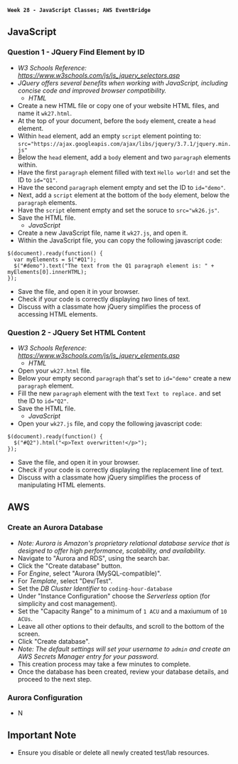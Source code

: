 **`Week 28 - JavaScript Classes; AWS EventBridge`**

## JavaScript

### Question 1 - JQuery Find Element by ID
- *W3 Schools Reference: https://www.w3schools.com/js/js_jquery_selectors.asp*
- *JQuery offers several benefits when working with JavaScript, including concise code and improved browser compatibility.*
  - *HTML*
- Create a new HTML file or copy one of your website HTML files, and name it `wk27.html`.
- At the top of your document, before the `body` element, create a `head` element.
- Within `head` element, add an empty `script` element pointing to: `src="https://ajax.googleapis.com/ajax/libs/jquery/3.7.1/jquery.min.js"`
- Below the `head` element, add a `body` element and two `paragraph` elements within.
- Have the first `paragraph` element filled with text `Hello world!` and set the ID to `id="Q1"`.
- Have the second `paragraph` element empty and set the ID to `id="demo"`.
- Next, add a `script` element at the bottom of the `body` element, below the `paragraph` elements.
- Have the `script` element empty and set the soruce to `src="wk26.js"`.
- Save the HTML file.
  - *JavaScript*
- Create a new JavaScript file, name it `wk27.js`, and open it.
- Within the JavaScript file, you can copy the following javascript code:
```
$(document).ready(function() {
  var myElements = $("#Q1");
  $("#demo").text("The text from the Q1 paragraph element is: " + myElements[0].innerHTML);
});
```
- Save the file, and open it in your browser.
- Check if your code is correctly displaying *two* lines of text.
- Discuss with a classmate how jQuery simplifies the process of accessing HTML elements.

### Question 2 - JQuery Set HTML Content
- *W3 Schools Reference: https://www.w3schools.com/js/js_jquery_elements.asp*
  - *HTML*
- Open your `wk27.html` file.
- Below your empty second `paragraph` that's set to `id="demo"` create a new `paragraph` element.
- Fill the new `paragraph` element with the text `Text to replace.` and set the ID to `id="Q2"`.
- Save the HTML file.
  - *JavaScript*
- Open your `wk27.js` file, and copy the following javascript code:
```
$(document).ready(function() {
  $("#Q2").html("<p>Text overwritten!</p>");
});
```
- Save the file, and open it in your browser.
- Check if your code is correctly displaying the replacement line of text.
- Discuss with a classmate how jQuery simplifies the process of manipulating HTML elements.

## AWS

### Create an Aurora Database
- *Note: Aurora is Amazon's proprietary relational database service that is designed to offer high performance, scalability, and availability.*
- Navigate to "Aurora and RDS", using the search bar.
- Click the "Create database" button.
- For *Engine*, select "Aurora (MySQL-compatible)".
- For *Template*, select "Dev/Test".
- Set the *DB Cluster Identifier* to `coding-hour-database`
- Under "Instance Configuration" choose the *Serverless* option (for simplicity and cost management).
- Set the "Capacity Range" to a minimum of `1 ACU` and a maxiumum of `10 ACUs`.
- Leave all other options to their defaults, and scroll to the bottom of the screen.
- Click "Create database".
- *Note: The default settings will set your username to `admin` and create an AWS Secrets Manager entry for your password.*
- This creation process may take a few minutes to complete.
- Once the database has been created, review your database details, and proceed to the next step.

### Aurora Configuration
- N

## Important Note
- Ensure you disable or delete all newly created test/lab resources.
